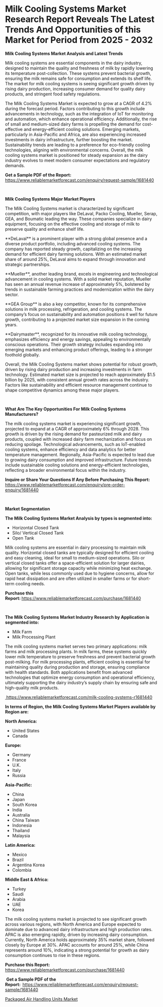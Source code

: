 <p><h1>Milk Cooling Systems Market Research Report Reveals The Latest Trends And Opportunities of this Market for Period from 2025 - 2032</h1></p><p><strong>Milk Cooling Systems Market Analysis and Latest Trends</strong></p>
<p><p>Milk cooling systems are essential components in the dairy industry, designed to maintain the quality and freshness of milk by rapidly lowering its temperature post-collection. These systems prevent bacterial growth, ensuring the milk remains safe for consumption and extends its shelf life. The market for milk cooling systems is seeing significant growth driven by rising dairy production, increasing consumer demand for quality dairy products, and stringent food safety regulations.</p><p>The Milk Cooling Systems Market is expected to grow at a CAGR of 4.2% during the forecast period. Factors contributing to this growth include advancements in technology, such as the integration of IoT for monitoring and automation, which enhance operational efficiency. Additionally, the rise of small and medium-sized dairy farms is propelling the demand for cost-effective and energy-efficient cooling solutions. Emerging markets, particularly in Asia-Pacific and Africa, are also experiencing increased investments in dairy infrastructure, further boosting the market. Sustainability trends are leading to a preference for eco-friendly cooling technologies, aligning with environmental concerns. Overall, the milk cooling systems market is positioned for steady expansion as the dairy industry evolves to meet modern consumer expectations and regulatory demands.</p></p>
<p><strong>Get a Sample PDF of the Report:&nbsp;</strong> <a href="https://www.reliablemarketforecast.com/enquiry/request-sample/1681440?utm_campaign=1108&utm_medium=2&utm_source=Github&utm_content=ia&utm_term=19022025&utm_id=milk-cooling-systems">https://www.reliablemarketforecast.com/enquiry/request-sample/1681440</a></p>
<p>&nbsp;</p>
<p><strong>Milk Cooling Systems Major Market Players</strong></p>
<p><p>The Milk Cooling Systems market is characterized by significant competition, with major players like DeLaval, Packo Cooling, Mueller, Serap, GEA, and Boumatic leading the way. These companies specialize in dairy equipment, focusing on the effective cooling and storage of milk to preserve quality and enhance shelf life.</p><p>**DeLaval** is a prominent player with a strong global presence and a diverse product portfolio, including advanced cooling systems. The company has reported steady growth, capitalizing on the increasing demand for efficient dairy farming solutions. With an estimated market share of around 25%, DeLaval aims to expand through innovation and strategic partnerships.</p><p>**Mueller**, another leading brand, excels in engineering and technological advancement in cooling systems. With a solid market reputation, Mueller has seen an annual revenue increase of approximately 5%, bolstered by trends in sustainable farming practices and modernization within the dairy sector. </p><p>**GEA Group** is also a key competitor, known for its comprehensive solutions in milk processing, refrigeration, and cooling systems. The company’s focus on sustainability and automation positions it well for future growth, contributing to a projected market size expansion in the coming years.</p><p>**Dairymaster**, recognized for its innovative milk cooling technology, emphasizes efficiency and energy savings, appealing to environmentally conscious operations. Their growth strategy includes expanding into emerging markets and enhancing product offerings, leading to a stronger foothold globally.</p><p>Overall, the Milk Cooling Systems market shows potential for robust growth, driven by rising dairy production and increasing investments in farm technology. Estimated market size is projected to reach approximately $1.5 billion by 2025, with consistent annual growth rates across the industry. Factors like sustainability and efficient resource management continue to shape competitive dynamics among these major players.</p></p>
<p>&nbsp;</p>
<p><strong>What Are The Key Opportunities For Milk Cooling Systems Manufacturers?</strong></p>
<p><p>The milk cooling systems market is experiencing significant growth, projected to expand at a CAGR of approximately 6% through 2028. This growth is driven by the rising demand for pasteurized milk and dairy products, coupled with increased dairy farm mechanization and focus on reducing spoilage. Technological advancements, such as IoT-enabled cooling systems, enhance efficiency and data analytics for better temperature management. Regionally, Asia-Pacific is expected to lead due to growing dairy consumption and improved infrastructure. Future trends include sustainable cooling solutions and energy-efficient technologies, reflecting a broader environmental focus within the industry.</p></p>
<p><strong>Inquire or Share Your Questions If Any Before Purchasing This Report:</strong> <a href="https://www.reliablemarketforecast.com/enquiry/pre-order-enquiry/1681440?utm_campaign=1108&utm_medium=2&utm_source=Github&utm_content=ia&utm_term=19022025&utm_id=milk-cooling-systems">https://www.reliablemarketforecast.com/enquiry/pre-order-enquiry/1681440</a></p>
<p>&nbsp;</p>
<p><strong>Market Segmentation</strong></p>
<p><strong>The Milk Cooling Systems Market Analysis by types is segmented into:</strong></p>
<p><ul><li>Horizontal Closed Tank</li><li>Silo/ Vertical Closed Tank</li><li>Open Tank</li></ul></p>
<p><p>Milk cooling systems are essential in dairy processing to maintain milk quality. Horizontal closed tanks are typically designed for efficient cooling and easy cleaning, ideal for small to medium-sized operations. Silo or vertical closed tanks offer a space-efficient solution for larger dairies, allowing for significant storage capacity while minimizing heat exchange. Open tanks, while less commonly used due to hygiene concerns, allow for rapid heat dissipation and are often utilized in smaller farms or for short-term cooling needs.</p></p>
<p><strong>Purchase this Report:&nbsp;</strong><a href="https://www.reliablemarketforecast.com/purchase/1681440?utm_campaign=1108&utm_medium=2&utm_source=Github&utm_content=ia&utm_term=19022025&utm_id=milk-cooling-systems">https://www.reliablemarketforecast.com/purchase/1681440</a></p>
<p>&nbsp;</p>
<p><strong>The Milk Cooling Systems Market Industry Research by Application is segmented into:</strong></p>
<p><ul><li>Milk Farm</li><li>Milk Processing Plant</li></ul></p>
<p><p>The milk cooling systems market serves two primary applications: milk farms and milk processing plants. In milk farms, these systems quickly lower milk temperature to preserve freshness and prevent bacterial growth post-milking. For milk processing plants, efficient cooling is essential for maintaining quality during production and storage, ensuring compliance with health standards. Both applications benefit from advanced technologies that optimize energy consumption and operational efficiency, ultimately supporting the dairy industry’s supply chain by ensuring safe and high-quality milk products.</p></p>
<p><a href="https://www.reliablemarketforecast.com/milk-cooling-systems-r1681440?utm_campaign=1108&utm_medium=2&utm_source=Github&utm_content=ia&utm_term=19022025&utm_id=milk-cooling-systems">&nbsp;https://www.reliablemarketforecast.com/milk-cooling-systems-r1681440</a></p>
<p><strong>In terms of Region, the Milk Cooling Systems Market Players available by Region are:</strong></p>
<p>
    <p> <strong> North America: </strong>
        <ul>
            <li>United States</li>
            <li>Canada</li>
        </ul>
        </p> 
    <p> <strong> Europe: </strong>
        <ul>
            <li>Germany</li>
            <li>France</li>
            <li>U.K.</li>
            <li>Italy</li>
            <li>Russia</li>
        </ul>
        </p> 
    <p> <strong> Asia-Pacific: </strong>
        <ul>
            <li>China</li>
            <li>Japan</li>
            <li>South Korea</li>
            <li>India</li>
            <li>Australia</li>
            <li>China Taiwan</li>
            <li>Indonesia</li>
            <li>Thailand</li>
            <li>Malaysia</li>
        </ul>
        </p> 
    <p> <strong> Latin America: </strong>
        <ul>
            <li>Mexico</li>
            <li>Brazil</li>
            <li>Argentina Korea</li>
            <li>Colombia</li>
        </ul>
        </p> 
    <p> <strong> Middle East & Africa: </strong>
        <ul>
            <li>Turkey</li>
            <li>Saudi</li>
            <li>Arabia</li>
            <li>UAE</li>
            <li>Korea</li>
        </ul>
    </p>
    </p>
<p><p>The milk cooling systems market is projected to see significant growth across various regions, with North America and Europe expected to dominate due to advanced dairy infrastructure and high production rates. APAC is also emerging rapidly, driven by increasing dairy consumption. Currently, North America holds approximately 35% market share, followed closely by Europe at 30%. APAC accounts for around 25%, while China represents around 10%, indicating a strong potential for growth as dairy consumption continues to rise in these regions.</p></p>
<p><strong>Purchase this Report: </strong><a href="https://www.reliablemarketforecast.com/purchase/1681440?utm_campaign=1108&utm_medium=2&utm_source=Github&utm_content=ia&utm_term=19022025&utm_id=milk-cooling-systems">https://www.reliablemarketforecast.com/purchase/1681440</a></p>
<p>&nbsp;<strong>Get a Sample PDF of the Report:&nbsp;&nbsp;</strong><a href="https://www.reliablemarketforecast.com/enquiry/request-sample/1681440?utm_campaign=1108&utm_medium=2&utm_source=Github&utm_content=ia&utm_term=19022025&utm_id=milk-cooling-systems">https://www.reliablemarketforecast.com/enquiry/request-sample/1681440</a></p>
<p><strong></strong></p>
<p><p><a href="https://github.com/CliffMedina6/Market-Research-Report-List-7/blob/main/packaged-air-handling-units-market.md?utm_campaign=1108&utm_medium=2&utm_source=Github&utm_content=ia&utm_term=19022025&utm_id=milk-cooling-systems">Packaged Air Handling Units Market</a></p></p>
